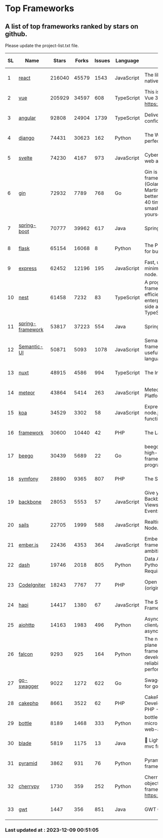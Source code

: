 # Top Frameworks
## A list of top frameworks ranked by stars on github.  
Please update the project-list.txt file.

| SL| Name  | Stars| Forks| Issues | Language | Description | Last Commit |
| --| ------| -----| ---- | ------ | -------- | ----------- | ----------- |
| 1 | [react](https://github.com/facebook/react) | 216040 | 45579 | 1543 | JavaScript | The library for web and native user interfaces. | 2023-12-08 21:21:15 |
| 2 | [vue](https://github.com/vuejs/vue) | 205929 | 34597 | 608 | TypeScript | This is the repo for Vue 2. For Vue 3, go to https://github.com/vuejs/core | 2023-12-08 01:42:01 |
| 3 | [angular](https://github.com/angular/angular) | 92808 | 24904 | 1739 | TypeScript | Deliver web apps with confidence 🚀 | 2023-12-08 23:00:13 |
| 4 | [django](https://github.com/django/django) | 74431 | 30623 | 162 | Python | The Web framework for perfectionists with deadlines. | 2023-12-08 08:46:11 |
| 5 | [svelte](https://github.com/sveltejs/svelte) | 74230 | 4167 | 973 | JavaScript | Cybernetically enhanced web apps | 2023-12-08 16:17:35 |
| 6 | [gin](https://github.com/gin-gonic/gin) | 72932 | 7789 | 768 | Go | Gin is a HTTP web framework written in Go (Golang). It features a Martini-like API with much better performance -- up to 40 times faster. If you need smashing performance, get yourself some Gin. | 2023-12-07 00:38:55 |
| 7 | [spring-boot](https://github.com/spring-projects/spring-boot) | 70777 | 39962 | 617 | Java | Spring Boot | 2023-12-07 18:49:40 |
| 8 | [flask](https://github.com/pallets/flask) | 65154 | 16068 | 8 | Python | The Python micro framework for building web applications. | 2023-12-04 22:26:30 |
| 9 | [express](https://github.com/expressjs/express) | 62452 | 12196 | 195 | JavaScript | Fast, unopinionated, minimalist web framework for node. | 2023-06-04 15:47:20 |
| 10 | [nest](https://github.com/nestjs/nest) | 61458 | 7232 | 83 | TypeScript | A progressive Node.js framework for building efficient, scalable, and enterprise-grade server-side applications with TypeScript/JavaScript 🚀 | 2023-12-08 13:24:22 |
| 11 | [spring-framework](https://github.com/spring-projects/spring-framework) | 53817 | 37223 | 554 | Java | Spring Framework | 2023-12-08 22:52:22 |
| 12 | [Semantic-UI](https://github.com/Semantic-Org/Semantic-UI) | 50871 | 5093 | 1078 | JavaScript | Semantic is a UI component framework based around useful principles from natural language. | 2023-01-11 17:05:32 |
| 13 | [nuxt](https://github.com/nuxt/nuxt) | 48915 | 4586 | 994 | TypeScript | The Intuitive Vue Framework. | 2023-12-08 12:51:57 |
| 14 | [meteor](https://github.com/meteor/meteor) | 43864 | 5414 | 263 | JavaScript | Meteor, the JavaScript App Platform | 2023-12-07 13:23:06 |
| 15 | [koa](https://github.com/koajs/koa) | 34529 | 3302 | 58 | JavaScript | Expressive middleware for node.js using ES2017 async functions | 2023-11-08 15:05:20 |
| 16 | [framework](https://github.com/laravel/framework) | 30600 | 10440 | 42 | PHP | The Laravel Framework. | 2023-12-07 19:28:35 |
| 17 | [beego](https://github.com/beego/beego) | 30439 | 5689 | 22 | Go | beego is an open-source, high-performance web framework for the Go programming language. | 2023-11-27 15:42:07 |
| 18 | [symfony](https://github.com/symfony/symfony) | 28890 | 9365 | 807 | PHP | The Symfony PHP framework | 2023-12-08 14:41:50 |
| 19 | [backbone](https://github.com/jashkenas/backbone) | 28053 | 5553 | 57 | JavaScript | Give your JS App some Backbone with Models, Views, Collections, and Events | 2023-08-10 22:05:08 |
| 20 | [sails](https://github.com/balderdashy/sails) | 22705 | 1999 | 588 | JavaScript | Realtime MVC Framework for Node.js | 2023-09-01 21:26:40 |
| 21 | [ember.js](https://github.com/emberjs/ember.js) | 22436 | 4353 | 364 | JavaScript | Ember.js - A JavaScript framework for creating ambitious web applications | 2023-12-01 19:08:30 |
| 22 | [dash](https://github.com/plotly/dash) | 19746 | 2018 | 805 | Python | Data Apps & Dashboards for Python. No JavaScript Required. | 2023-12-01 19:07:19 |
| 23 | [CodeIgniter](https://github.com/bcit-ci/CodeIgniter) | 18243 | 7767 | 77 | PHP | Open Source PHP Framework (originally from EllisLab) | 2023-04-07 17:57:13 |
| 24 | [hapi](https://github.com/hapijs/hapi) | 14417 | 1380 | 67 | JavaScript | The Simple, Secure Framework Developers Trust | 2023-09-18 11:40:11 |
| 25 | [aiohttp](https://github.com/aio-libs/aiohttp) | 14163 | 1983 | 496 | Python | Asynchronous HTTP client/server framework for asyncio and Python | 2023-12-07 11:07:10 |
| 26 | [falcon](https://github.com/falconry/falcon) | 9293 | 925 | 164 | Python | The no-magic web data plane API and microservices framework for Python developers, with a focus on reliability, correctness, and performance at scale. | 2023-12-05 21:29:41 |
| 27 | [go-swagger](https://github.com/go-swagger/go-swagger) | 9022 | 1272 | 622 | Go | Swagger 2.0 implementation for go | 2023-11-27 18:56:08 |
| 28 | [cakephp](https://github.com/cakephp/cakephp) | 8661 | 3522 | 62 | PHP | CakePHP: The Rapid Development Framework for PHP - Official Repository | 2023-12-07 03:39:28 |
| 29 | [bottle](https://github.com/bottlepy/bottle) | 8189 | 1468 | 333 | Python | bottle.py is a fast and simple micro-framework for python web-applications. | 2022-09-05 15:24:52 |
| 30 | [blade](https://github.com/lets-blade/blade) | 5819 | 1175 | 13 | Java | :rocket: Lightning fast and elegant mvc framework for Java8 | 2023-06-16 05:18:49 |
| 31 | [pyramid](https://github.com/Pylons/pyramid) | 3862 | 931 | 76 | Python | Pyramid - A Python web framework | 2023-09-14 21:55:43 |
| 32 | [cherrypy](https://github.com/cherrypy/cherrypy) | 1730 | 359 | 252 | Python | CherryPy is a pythonic, object-oriented HTTP framework.      https://cherrypy.dev | 2023-08-04 13:52:17 |
| 33 | [gwt](https://github.com/gwtproject/gwt) | 1447 | 356 | 851 | Java | GWT Open Source Project | 2023-12-06 22:14:27 |

### Last updated at : 2023-12-09 00:51:05
